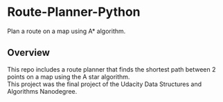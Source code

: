 # Route-Planner-Python
Plan a route on a map using A* algorithm.

## Overview
This repo includes a route planner that finds the shortest path between 2 points on a map using the A star algorithm.  
This project was the final project of the Udacity Data Structures and Algorithms Nanodegree.